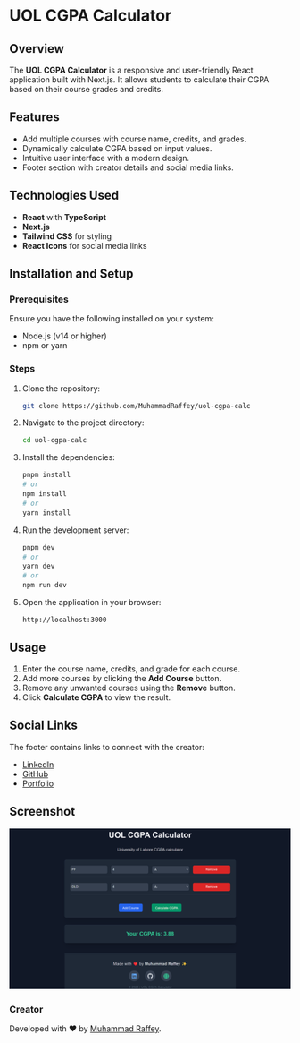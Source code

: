 # UOL CGPA Calculator

## Overview

The **UOL CGPA Calculator** is a responsive and user-friendly React application built with Next.js. It allows students to calculate their CGPA based on their course grades and credits.

## Features

- Add multiple courses with course name, credits, and grades.
- Dynamically calculate CGPA based on input values.
- Intuitive user interface with a modern design.
- Footer section with creator details and social media links.

## Technologies Used

- **React** with **TypeScript**
- **Next.js**
- **Tailwind CSS** for styling
- **React Icons** for social media links

## Installation and Setup

### Prerequisites

Ensure you have the following installed on your system:

- Node.js (v14 or higher)
- npm or yarn

### Steps

1. Clone the repository:

   ```bash
   git clone https://github.com/MuhammadRaffey/uol-cgpa-calc
   ```

2. Navigate to the project directory:

   ```bash
   cd uol-cgpa-calc
   ```

3. Install the dependencies:

   ```bash
   pnpm install
   # or
   npm install
   # or
   yarn install
   ```

4. Run the development server:

   ```bash
   pnpm dev
   # or
   yarn dev
   # or
   npm run dev
   ```

5. Open the application in your browser:
   ```
   http://localhost:3000
   ```

## Usage

1. Enter the course name, credits, and grade for each course.
2. Add more courses by clicking the **Add Course** button.
3. Remove any unwanted courses using the **Remove** button.
4. Click **Calculate CGPA** to view the result.

## Social Links

The footer contains links to connect with the creator:

- [LinkedIn](https://linkedin.com/in/muhammad-raffey)
- [GitHub](https://github.com/MuhammadRaffey)
- [Portfolio](https://raffey-portfolio.vercel.app/)

## Screenshot

![Example](./public/Example.png)

### Creator

Developed with ❤️ by [Muhammad Raffey](https://raffey-portfolio.vercel.app/).
